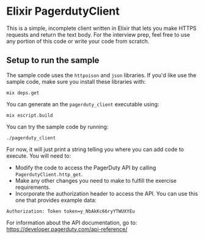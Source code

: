 # Elixir PagerdutyClient

This is a simple, incomplete client written in Elixir that lets you make HTTPS requests and return the text body. For the interview prep, feel free to use any portion of this code or write your code from scratch.

## Setup to run the sample

The sample code uses the `httpoison` and `json` libraries. If you'd like use the sample code, make sure you install these libraries with:

```
mix deps.get
```

You can generate an the `pagerduty_client` executable using:

```
mix escript.build
```

You can try the sample code by running:

```
./pagerduty_client
```

For now, it will just print a string telling you where you can add code to execute. You will need to:

* Modify the code to access the PagerDuty API by calling `PagerdutyClient.http_get`.
* Make any other changes you need to make to fulfill the exercise requirements.
* Incorporate the authorization header to access the API. You can use this one that provides example data:

```
Authorization: Token token=y_NbAkKc66ryYTWUXYEu
```

For information about the API documentation, go to: https://developer.pagerduty.com/api-reference/